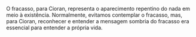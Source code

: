 O fracasso, para Cioran, representa o aparecimento repentino do nada em meio à existência. Normalmente, evitamos contemplar o fracasso, mas, para Cioran, reconhecer e entender a mensagem sombria do fracasso era essencial para entender a própria vida.